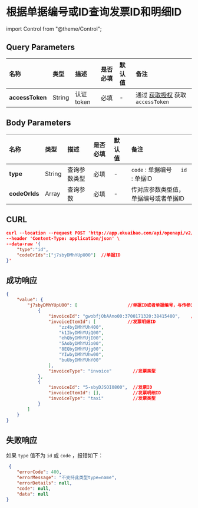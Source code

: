 # 根据单据编号或ID查询发票ID和明细ID

import Control from "@theme/Control";

<Control
method="POST"
url="/api/openapi/v2/extension/flow/INVOICE/search"
/>

## Query Parameters

| 名称 | 类型 | 描述 | 是否必填 | 默认值 | 备注 |
| :--- | :--- | :--- | :--- |:--- | :--- |
| **accessToken** | String | 认证token | 必填 | - | 通过 [获取授权](/docs/open-api/getting-started/auth) 获取 `accessToken` |

## Body Parameters

| 名称 | 类型 | 描述 | 是否必填 | 默认值 | 备注 |
| :--- | :--- | :--- | :--- |:--- | :--- |
| **type**      | String | 查询参数类型 | 必填 | - | `code` : 单据编号 &emsp; `id` : 单据ID |
| **codeOrIds** | Array  | 查询参数    | 必填 | - | 传对应参数类型值，单据编号或者单据ID |

## CURL
```json
curl --location --request POST 'http://app.ekuaibao.com/api/openapi/v2/extension/flow/INVOICE/search?accessToken=ZyEbyCA-_Auk00' \
--header 'Content-Type: application/json' \
--data-raw '{
    "type":"id",
    "codeOrIds":["j7sbyDMhYUpU00"]  //单据ID
}'
```

## 成功响应
```json
{
    "value": {
        "j7sbyDMhYUpU00": [                   //单据ID或者单据编号，与传参对应
            {
                "invoiceId": "gwobfjObAAno00:3700171320:38415400",    //发票ID
                "invoiceItemId": [            //发票明细ID
                    "zz4byDMhYUh400", 
                    "k1IbyDMhYUiQ00",
                    "ehQbyDMhYUjI00",
                    "5AobyDMhYUio00",
                    "8EQbyDMhYUjg00",
                    "YIwbyDMhYUhw00",
                    "buUbyDMhYUhY00"
                ],
                "invoiceType": "invoice"        //发票类型
            },
            {
                "invoiceId": "5-sbyDJSOI0800",  //发票ID 
                "invoiceItemId": [],            //发票明细ID
                "invoiceType": "taxi"           //发票类型
            }
        ]
    }
}
```

## 失败响应
如果 `type` 值不为 `id` 或 `code` ，报错如下：
```json
 {
    "errorCode": 400,
    "errorMessage": "不支持此类型type=name",
    "errorDetails": null,
    "code": null,
    "data": null
}
```